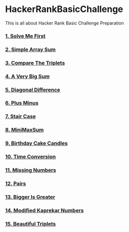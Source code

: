 # HackerRankBasicChallenge
This is all about Hacker Rank Basic Challenge Preparation

<h3><a href="https://github.com/AvinandanBose/HackerRankBasicChallenge/tree/main/SolveMeFirst"> 1. Solve Me First </h3>
<h3><a href="https://github.com/AvinandanBose/HackerRankBasicChallenge/tree/main/SimpleArraySum"> 2. Simple Array Sum </h3>
<h3><a href="https://github.com/AvinandanBose/HackerRankBasicChallenge/tree/main/CompareTheTriplets"> 3. Compare The Triplets </h3>
<h3><a href="https://github.com/AvinandanBose/HackerRankBasicChallenge/tree/main/AVeryBigSum"> 4. A Very Big Sum </h3>
<h3><a href="https://github.com/AvinandanBose/HackerRankBasicChallenge/tree/main/DiagonalDifference"> 5. Diagonal Difference </h3>
<h3><a href="https://github.com/AvinandanBose/HackerRankBasicChallenge/tree/main/PlusMinus"> 6. Plus Minus </h3>
<h3><a href="https://github.com/AvinandanBose/HackerRankBasicChallenge/tree/main/StairCase"> 7. Stair Case </h3>
<h3><a href="https://github.com/AvinandanBose/HackerRankBasicChallenge/tree/main/MiniMaxSum"> 8. MiniMaxSum </h3>
<h3><a href="https://github.com/AvinandanBose/HackerRankBasicChallenge/tree/main/Birthday%20Cake%20Candles"> 9. Birthday Cake Candles </h3>
<h3><a href="https://github.com/AvinandanBose/HackerRankBasicChallenge/tree/main/Time%20Conversion"> 10. Time Conversion </h3>
<h3><a href="https://github.com/AvinandanBose/HackerRankBasicChallenge/tree/main/Missing%20Numbers"> 11. Missing Numbers </h3>
<h3><a href="https://github.com/AvinandanBose/HackerRankBasicChallenge/tree/main/Pairs"> 12. Pairs </h3>
<h3><a href="https://github.com/AvinandanBose/HackerRankBasicChallenge/tree/main/Bigger%20is%20Greater"> 13. Bigger Is Greater </h3>

<h3><a href="https://github.com/AvinandanBose/HackerRankBasicChallenge/tree/main/Modified%20Kaprekar%20Numbers"> 14. Modified Kaprekar Numbers </h3>

<h3><a href="https://github.com/AvinandanBose/HackerRankBasicChallenge/tree/main/Beautiful%20Triplets"> 15. Beautiful Triplets </h3>


